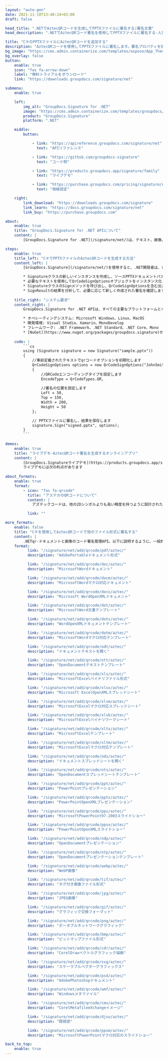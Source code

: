 ```yaml
---
layout: "auto-gen"
date: 2021-11-10T13:40:24+03:00
draft: false

head_title: ".NETでAztecQRコードを生成してPPTXファイルに署名する|署名文書"
head_description: ".NETでAztecQRコード署名を使用してPPTXファイルに署名する-人気のあるビジネスドキュメントや画像ファイル形式にバーコードを追加する."

title: "C＃のPPTXファイルにAztecQRコードを追加する"
description: "AztecQRコードを使用してPPTXファイルに署名します。署名プロパティを操作し、ニーズに合ったドキュメント内で高度な署名オプションを設定します."
bg_image: "https://cms.admin.containerize.com/templates/aspose/App_Themes/V3/images/bg/header1.png"
bg_overlay: false
button:
    enable: true
    icon: "fas fa-arrow-down"
    label: "無料トライアルをダウンロード"
    link: "https://downloads.groupdocs.com/signature/net"

submenu:
    enable: true

    left:
        img_alt: "GroupDocs.Signature for .NET"
        image: "https://cms.admin.containerize.com/templates/groupdocs/images/product-logos/90x90-noborder/groupdocs-signature-net.png"
        product: "GroupDocs.Signature"
        platform: ".NET"

    middle:
        button:

            - link: "https://apireference.groupdocs.com/signature/net"
              text: "APIリファレンス"

            - link: "https://github.com/groupdocs-signature"
              text: "コード例"

            - link: "https://products.groupdocs.app/signature/family"
              text: "ライブデモ"

            - link: "https://purchase.groupdocs.com/pricing/signature/net"
              text: "価格設定"

    right:
        link_download: "https://downloads.groupdocs.com/signature"
        link_learn: "https://docs.groupdocs.com/signature/net"
        link_buy: "https://purchase.groupdocs.com"

about:
    enable: true
    title: "GroupDocs.Signature for .NET APIについて"
    content: |
        [GroupDocs.Signature for .NET](/signature/net/)は、テキスト、画像、バーコード、スタンプ、フォームフィールド、QRコード、メタデータなどのさまざまな署名タイプを使用してデジタルドキュメントに電子署名するネイティブ.NETAPIです。ユーザーは、PDF、Microsoft Word、Excelワークシート、PowerPointプレゼンテーション、Adobe Photoshop、メタファイル、および画像ファイル形式内のデジタル署名を追加、編集、検証、削除、および検索でき、必要に応じて署名プロパティをカスタマイズするための追加サポートがあります。

steps:
    enable: true
    title_left: "C＃でPPTXファイルのAztecQRコードを生成する方法"
    content_left: |
        [GroupDocs.Signature](/signature/net/)を使用すると、.NET開発者は、いくつかの簡単な手順を実行することで、アプリケーション内のPPTXファイルにAztecバーコードを簡単に追加できます。

        * Signatureクラスの新しいインスタンスを作成し、ソースPPTXドキュメントパスをコンストラクターパラメーターとして渡します。
        * 必要なテキストを使用してQrCodeSignOptionsオブジェクトをインスタンス化し、EncodeTypeプロパティをAztecに設定します。
        * SignatureクラスのSignメソッドを呼び出し、QrCodeSignOptionsを含む出力PPTXファイル名を渡します。
        * SignResultの結果を分析して、必要に応じて新しく作成された署名を確認します。
        
    title_right: "システム要求"
    content_right: |
        GroupDocs.Signature for .NET APIは、すべての主要なプラットフォームとオペレーティングシステムでサポートされています。以下のコードを実行する前に、システムに次の前提条件がインストールされていることを確認してください。

        * オペレーティングシステム: Microsoft Windows、Linux、MacOS
        * 開発環境: Visual Studio、Xamarin、MonoDevelop
        * フレームワーク: .NET Framework、.NET Standard、.NET Core、Mono
        * [NuGet](https://www.nuget.org/packages/groupdocs.signature)からGroupDocs.Signaturefor.NETの最新バージョンをダウンロードします
        
    code: |
        ```cs
        using (Signature signature = new Signature("sample.pptx"))
        {
            //事前定義されたテキストでqrコードオプションを初期化します
            QrCodeSignOptions options = new QrCodeSignOptions("JohnSmith")
            {
                //QRCodeエンコーディングタイプを設定します
                EncodeType = QrCodeTypes.QR,
                
                //署名の位置を設定します
                Left = 50,
                Top = 150,
                Width = 200,
                Height = 50
            };

            // PPTXファイルに署名し、結果を保存します 
            signature.Sign("signed.pptx", options);
        }
        ```
        
demos:
    enable: true
    title: "ライブデモ-AztecQRコード署名を生成するオンラインアプリ"
    content: |
        [GroupDocs.Signatureライブデモ](https://products.groupdocs.app/signature/family)サイトにアクセスして、今すぐPPTXファイルにAztecqrコードを追加してください。  
        ライブデモには次の利点があります
        
about_formats:
    enable: true
    format:
        - icon: "fas fa-qrcode"
          title: "アステカのQRコードについて"
          content: |
            アズテックコードは、他の2Dシンボルよりも高い精度を持つように設計された、2次元（2-D）汎用マトリックスシンボルです。アズテックコードシンボルは、最大3,832桁の数字をエンコードできます。 3,067文字のアルファベット;または1,914バイトのデータ。アズテックコードは、1995年にAndrew Longacre、Jr.とRobert Husseyによって発明されました。コードは1997年にAIM、Inc.によって公開されました。アズテックコードは特許を取得していますが、その特許は正式に公開されています。アズテックコードは、ISO / IEC 24778: 2008標準としても公開されています。中央のファインダーパターンがアステカのピラミッドに似ていることにちなんで名付けられたアステカのコードは、周囲の空白のクワイエットゾーンを必要としないため、他のマトリックスバーコードよりも使用するスペースが少なくて済みます。

          link: ""

more_formats:
    enable: false
    title: "C＃を使用してAztecQRコードで他のファイル形式に署名する"
    content: |
        .NETqr-ドキュメントと画像のコード署名管理API。以下に説明するように、一般的なファイル形式のいくつかにqrコード署名を追加します。
    format: 
          link: "/signature/net/add/qrcode/pdf/aztec/"
          description: "AdobePortableドキュメント形式"

          link: "/signature/net/add/qrcode/doc/aztec/"
          description: "MicrosoftWordドキュメント"

          link: "/signature/net/add/qrcode/docm/aztec/"
          description: "MicrosoftWordマクロ対応ドキュメント"

          link: "/signature/net/add/qrcode/docx/aztec/"
          description: "Microsoft WordOpenXMLドキュメント"

          link: "/signature/net/add/qrcode/dot/aztec/"
          description: "MicrosoftWord文書テンプレート"

          link: "/signature/net/add/qrcode/dotx/aztec/"
          description: "WordOpenXMLドキュメントテンプレート"

          link: "/signature/net/add/qrcode/dotm/aztec/"
          description: "MicrosoftWordマクロ対応テンプレート"       

          link: "/signature/net/add/qrcode/odt/aztec/"
          description: "ドキュメントテキストを開く"

          link: "/signature/net/add/qrcode/ott/aztec/"
          description: "OpenDocumentテキストテンプレート"

          link: "/signature/net/add/qrcode/xls/aztec/"
          description: "MicrosoftExcelバイナリファイル形式"

          link: "/signature/net/add/qrcode/xlsx/aztec/"
          description: "Microsoft ExcelOpenXMLスプレッドシート"

          link: "/signature/net/add/qrcode/xlsm/aztec/"
          description: "MicrosoftExcelマクロ対応スプレッドシート"

          link: "/signature/net/add/qrcode/xlsb/aztec/"
          description: "MicrosoftExcelバイナリワークシート"

          link: "/signature/net/add/qrcode/xltx/aztec/"
          description: "MicrosoftExcelテンプレート"

          link: "/signature/net/add/qrcode/xltm/aztec/"
          description: "MicrosoftExcelマクロ対応テンプレート"

          link: "/signature/net/add/qrcode/ods/aztec/"
          description: "ドキュメントスプレッドシートを開く"

          link: "/signature/net/add/qrcode/ots/aztec/"
          description: "OpenDocumentスプレッドシートテンプレート"

          link: "/signature/net/add/qrcode/ppt/aztec/"
          description: "PowerPointプレゼンテーション"

          link: "/signature/net/add/qrcode/pptx/aztec/"
          description: "PowerPointOpenXMLプレゼンテーション"

          link: "/signature/net/add/qrcode/pps/aztec/"
          description: "MicrosoftPowerPoint97-2003スライドショー"

          link: "/signature/net/add/qrcode/ppsx/aztec/"
          description: "PowerPointOpenXMLスライドショー"                              

          link: "/signature/net/add/qrcode/odp/aztec/"
          description: "OpenDocumentプレゼンテーション"

          link: "/signature/net/add/qrcode/otp/aztec/"
          description: "OpenDocumentプレゼンテーションテンプレート"

          link: "/signature/net/add/qrcode/webp/aztec/"
          description: "WebP画像"

          link: "/signature/net/add/qrcode/tif/aztec/"
          description: "タグ付き画像ファイル形式"

          link: "/signature/net/add/qrcode/jpg/aztec/"
          description: "JPEG画像"

          link: "/signature/net/add/qrcode/gif/aztec/"
          description: "グラフィック交換フォーマット"

          link: "/signature/net/add/qrcode/png/aztec/"
          description: "ポータブルネットワークグラフィック"

          link: "/signature/net/add/qrcode/bmp/aztec/"
          description: "ビットマップファイル形式"

          link: "/signature/net/add/qrcode/cdr/aztec/"
          description: "CorelDrawベクトルグラフィック描画"

          link: "/signature/net/add/qrcode/svg/aztec/"
          description: "スケーラブルベクターグラフィックス"

          link: "/signature/net/add/qrcode/psd/aztec/"
          description: "AdobePhotoshopドキュメント"

          link: "/signature/net/add/qrcode/wmf/aztec/"
          description: "Windowsメタファイル"        

          link: "/signature/net/add/qrcode/cmx/aztec/"
          description: "CorelMetafileeXchangeイメージ"

          link: "/signature/net/add/qrcode/djvu/aztec/"
          description: "既視感"

          link: "/signature/net/add/qrcode/ppsm/aztec/"
          description: "MicrosoftPowerPointマクロ対応のスライドショー"

back_to_top:
    enable: true
---
```

